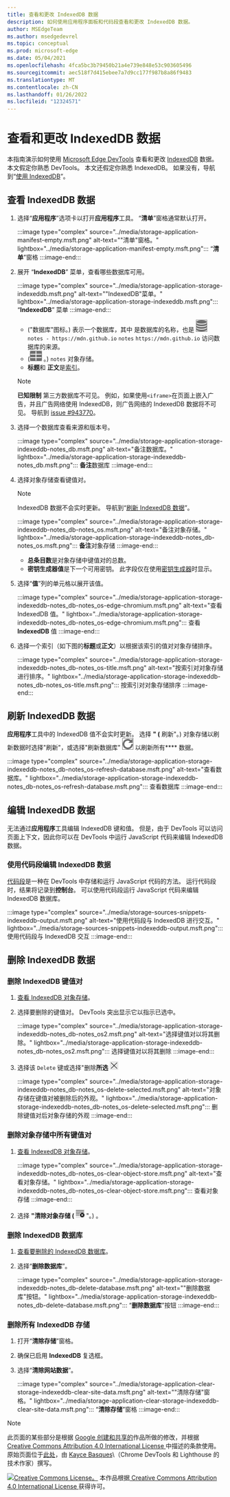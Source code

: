 ```yaml
---
title: 查看和更改 IndexedDB 数据
description: 如何使用应用程序面板和代码段查看和更改 IndexedDB 数据。
author: MSEdgeTeam
ms.author: msedgedevrel
ms.topic: conceptual
ms.prod: microsoft-edge
ms.date: 05/04/2021
ms.openlocfilehash: 4fca5bc3b79450b21a4e739e848e53c903605496
ms.sourcegitcommit: aec518f7d415ebee7a7d9cc177f987b8a86f9483
ms.translationtype: MT
ms.contentlocale: zh-CN
ms.lasthandoff: 01/26/2022
ms.locfileid: "12324571"
---
```

<!-- Copyright Kayce Basques

   Licensed under the Apache License, Version 2.0 (the "License");
   you may not use this file except in compliance with the License.
   You may obtain a copy of the License at

       https://www.apache.org/licenses/LICENSE-2.0

   Unless required by applicable law or agreed to in writing, software
   distributed under the License is distributed on an "AS IS" BASIS,
   WITHOUT WARRANTIES OR CONDITIONS OF ANY KIND, either express or implied.
   See the License for the specific language governing permissions and
   limitations under the License.  -->
# <a name="view-and-change-indexeddb-data"></a>查看和更改 IndexedDB 数据

本指南演示如何使用 [Microsoft Edge DevTools](../../devtools-guide-chromium/index.md) 查看和更改 [IndexedDB](https://developer.mozilla.org/docs/Web/API/IndexedDB_API) 数据。  本文假定你熟悉 DevTools。  本文还假定你熟悉 IndexedDB。  如果没有，导航到“[使用 IndexedDB](https://developer.mozilla.org/docs/Web/API/IndexedDB_API/Using_IndexedDB)”。


<!-- ====================================================================== -->
## <a name="view-indexeddb-data"></a>查看 IndexedDB 数据

1.  选择“**应用程序**”选项卡以打开**应用程序**工具。  “**清单**”窗格通常默认打开。

    :::image type="complex" source="../media/storage-application-manifest-empty.msft.png" alt-text="&quot;清单&quot;窗格。" lightbox="../media/storage-application-manifest-empty.msft.png":::
       “**清单**”窗格
    :::image-end:::

1.  展开 “**IndexedDB**” 菜单，查看哪些数据库可用。

    :::image type="complex" source="../media/storage-application-storage-indexeddb.msft.png" alt-text="&quot;IndexedDB&quot;菜单。" lightbox="../media/storage-application-storage-indexeddb.msft.png":::
       “**IndexedDB**” 菜单
    :::image-end:::

    *    ("数据库"图标。) 表示一个数据库，其中 是数据库的名称，也是 ![ ](../media/database-icon.msft.png) `notes - https://mdn.github.io` `notes` `https://mdn.github.io` 访问数据库的来源。
    *    (![ 对象存储"图标 ](../media/object-store-icon.msft.png) 。) `notes` 对象存储。
    *   **标题**和 **正文**是[索引](https://developer.mozilla.org/docs/Web/API/IndexedDB_API/Using_IndexedDB#Using_an_index)。

    > [!NOTE]
    > **已知限制**  第三方数据库不可见。  例如，如果使用`<iframe>`在页面上嵌入广告，并且广告网络使用 IndexedDB，则广告网络的 IndexedDB 数据将不可见。  导航到 [issue #943770](https://crbug.com/943770)。

1.  选择一个数据库查看来源和版本号。

    :::image type="complex" source="../media/storage-application-storage-indexeddb-notes_db.msft.png" alt-text="备注数据库。" lightbox="../media/storage-application-storage-indexeddb-notes_db.msft.png":::
       **备注**数据库
    :::image-end:::

1.  选择对象存储查看键值对。

    > [!NOTE]
    > IndexedDB 数据不会实时更新。  导航到“[刷新 IndexedDB 数据](#refresh-indexeddb-data)”。

    :::image type="complex" source="../media/storage-application-storage-indexeddb-notes_db-notes_os.msft.png" alt-text="备注对象存储。" lightbox="../media/storage-application-storage-indexeddb-notes_db-notes_os.msft.png":::
       **备注**对象存储
    :::image-end:::

    *   **总条目数**是对象存储中键值对的总数。
    *   **密钥生成器值**是下一个可用密钥。  此字段仅在使用[密钥生成器](https://developer.mozilla.org/docs/Web/API/IndexedDB_API/Basic_Concepts_Behind_IndexedDB#gloss_keygenerator)时显示。

1.  选择“**值**”列的单元格以展开该值。

    :::image type="complex" source="../media/storage-application-storage-indexeddb-notes_db-notes_os-edge-chromium.msft.png" alt-text="查看 IndexedDB 值。" lightbox="../media/storage-application-storage-indexeddb-notes_db-notes_os-edge-chromium.msft.png":::
       查看 **IndexedDB** 值
    :::image-end:::

1.  选择一个索引（如下图的**标题**或**正文**）以根据该索引的值对对象存储排序。

    :::image type="complex" source="../media/storage-application-storage-indexeddb-notes_db-notes_os-title.msft.png" alt-text="按索引对对象存储进行排序。" lightbox="../media/storage-application-storage-indexeddb-notes_db-notes_os-title.msft.png":::
       按索引对对象存储排序
    :::image-end:::


<!-- ====================================================================== -->
## <a name="refresh-indexeddb-data"></a>刷新 IndexedDB 数据

**应用程序**工具中的 IndexedDB 值不会实时更新。  选择 **" (** 刷新"。) 对象存储以刷新数据时选择"刷新"，或选择"刷新数据库" ![ ](../media/reload-icon.msft.png) 以刷新所有**** 数据。

:::image type="complex" source="../media/storage-application-storage-indexeddb-notes_db-notes_os-refresh-database.msft.png" alt-text="查看数据库。" lightbox="../media/storage-application-storage-indexeddb-notes_db-notes_os-refresh-database.msft.png":::
   查看数据库
:::image-end:::


<!-- ====================================================================== -->
## <a name="edit-indexeddb-data"></a>编辑 IndexedDB 数据

无法通过**应用程序**工具编辑 IndexedDB 键和值。  但是，由于 DevTools 可以访问页面上下文，因此你可以在 DevTools 中运行 JavaScript 代码来编辑 IndexedDB 数据。

### <a name="edit-indexeddb-data-with-snippets"></a>使用代码段编辑 IndexedDB 数据

[代码段](../javascript/snippets.md)是一种在 DevTools 中存储和运行 JavaScript 代码的方法。  运行代码段时，结果将记录到**控制台**。  可以使用代码段运行 JavaScript 代码来编辑 IndexedDB 数据库。

:::image type="complex" source="../media/storage-sources-snippets-indexeddb-output.msft.png" alt-text="使用代码段与 IndexedDB 进行交互。" lightbox="../media/storage-sources-snippets-indexeddb-output.msft.png":::
   使用代码段与 IndexedDB 交互
:::image-end:::


<!-- ====================================================================== -->
## <a name="delete-indexeddb-data"></a>删除 IndexedDB 数据

### <a name="delete-an-indexeddb-key-value-pair"></a>删除 IndexedDB 键值对

1.  [查看 IndexedDB 对象存储](#view-indexeddb-data)。
1.  选择要删除的键值对。  DevTools 突出显示它以指示已选中。

    :::image type="complex" source="../media/storage-application-storage-indexeddb-notes_db-notes_os2.msft.png" alt-text="选择键值对以将其删除。" lightbox="../media/storage-application-storage-indexeddb-notes_db-notes_os2.msft.png":::
       选择键值对以将其删除
    :::image-end:::

1.  选择该 `Delete` 键或选择"删除**所选** ![ ("。) 。 ](../media/delete-icon.msft.png)

    :::image type="complex" source="../media/storage-application-storage-indexeddb-notes_db-notes_os-delete-selected.msft.png" alt-text="对象存储在键值对被删除后的外观。" lightbox="../media/storage-application-storage-indexeddb-notes_db-notes_os-delete-selected.msft.png":::
       删除键值对后对象存储的外观
    :::image-end:::

### <a name="delete-all-key-value-pairs-in-an-object-store"></a>删除对象存储中所有键值对

1.  [查看 IndexedDB 对象存储](#view-indexeddb-data)。

    :::image type="complex" source="../media/storage-application-storage-indexeddb-notes_db-notes_os-clear-object-store.msft.png" alt-text="查看对象存储。" lightbox="../media/storage-application-storage-indexeddb-notes_db-notes_os-clear-object-store.msft.png":::
       查看对象存储
    :::image-end:::

1.  选择 **"清除对象存储 (** ![ 清除对象存储 ](../media/clear-icon.msft.png) "。) 。

### <a name="delete-an-indexeddb-database"></a>删除 IndexedDB 数据库

1.  [查看要删除的 IndexedDB 数据库](#view-indexeddb-data)。
1.  选择“**删除数据库**”。

    :::image type="complex" source="../media/storage-application-storage-indexeddb-notes_db-delete-database.msft.png" alt-text="&quot;删除数据库&quot;按钮。" lightbox="../media/storage-application-storage-indexeddb-notes_db-delete-database.msft.png":::
       “**删除数据库**”按钮
    :::image-end:::

### <a name="delete-all-indexeddb-storage"></a>删除所有 IndexedDB 存储

1.  打开“**清除存储**”窗格。
1.  确保已启用 **IndexedDB** 复选框。
1.  选择“**清除网站数据**”。

    :::image type="complex" source="../media/storage-application-clear-storage-indexeddb-clear-site-data.msft.png" alt-text="&quot;清除存储&quot;窗格。" lightbox="../media/storage-application-clear-storage-indexeddb-clear-site-data.msft.png":::
       “**清除存储**”窗格
    :::image-end:::


<!-- ====================================================================== -->
> [!NOTE]
> 此页面的某些部分是根据 [Google 创建和共享的](https://developers.google.com/terms/site-policies)作品所做的修改，并根据[ Creative Commons Attribution 4.0 International License ](https://creativecommons.org/licenses/by/4.0)中描述的条款使用。
> 原始页面位于[此处](https://developers.google.com/web/tools/chrome-devtools/storage/indexeddb)，由 [Kayce Basques](https://developers.google.com/web/resources/contributors#kayce-basques)\（Chrome DevTools 和 Lighthouse 的技术作家）撰写。

[![Creative Commons License。](https://i.creativecommons.org/l/by/4.0/88x31.png)](https://creativecommons.org/licenses/by/4.0)
本作品根据[ Creative Commons Attribution 4.0 International License ](https://creativecommons.org/licenses/by/4.0)获得许可。
